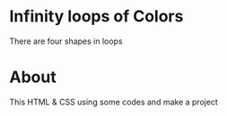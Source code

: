 # Infinity loops of Colors 
There are four shapes in loops 

# About
This HTML & CSS using some codes and 
make a project
